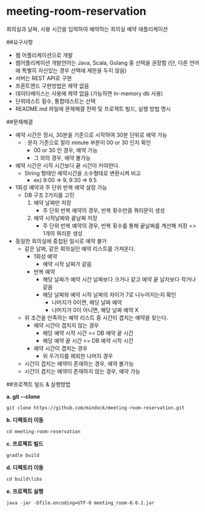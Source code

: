 # meeting-room-reservation
회의실과 날짜, 사용 시간을 입력하여 예약하는 회의실 예약 애플리케이션


##요구사항
* 웹 어플리케이션으로 개발 
* 웹어플리케이션 개발언어는 Java, Scala, Golang 중 선택을 권장함 (단, 다른 언어에 특별히 자신있는 경우 선택에 제한을 두지 않음)
* 서버는 REST API로 구현
* 프론트엔드 구현방법은 제약 없음
* 데이타베이스는 사용에 제약 없음 (가능하면 In-memory db 사용)
* 단위테스트 필수, 통합테스트는 선택
* README.md 파일에 문제해결 전략 및 프로젝트 빌드, 실행 방법 명시

##문제해결
* 예약 시간은 정시, 30분을 기준으로 시작하여 30분 단위로 예약 가능
    * : 문자 기준으로 잘라 minute 부분이 00 or 30 인지 확인
        * 00 or 30 인 경우, 예약 가능
        * 그 외의 경우, 예약 불가능
* 예약 시간은 시작 시간보다 끝 시간이 커야한다.
    * String 형태인 예약시간을 소수형태로 변환시켜 비교
       * ex) 9:00 => 9, 9:30 => 9.5
* 1회성 예약과 주 단위 반복 예약 설정 가능
    * DB 구조 2가지를 고민
        1. 예약 날짜만 저장
            * 주 단위 반복 예약의 경우, 반복 횟수만큼 쿼리문이 생성
        2. 예약 시작날짜와 끝날짜 저장
            * 주 단위 반복 예약의 경우, 반복 횟수를 통해 끝날짜를 계산해 저장 => 1개의 쿼리문 생성
* 동일한 회의실에 중첩된 일시로 예약 불가
    * 같은 날짜, 같은 회의실인 예약 리스트를 가져온다.
        * 1회성 예약
            - 예약 시작 날짜가 같음
        * 반복 예약
            - 해당 날짜가 예약 시간 날짜보다 크거나 같고 예약 끝 날자보다 작거나 같음
            - 해당 날짜와 예약 시작 날짜의 차이가 7로 나누어지는지 확인
                * 나머지가 0이면, 해당 날짜 예약
                * 나머지가 0이 아니면, 해당 날짜 예약 X
    * 위 조건을 만족하는 예약 리스트 중 시간이 겹치는 예약을 찾는다.
        * 예약 시간이 겹치지 않는 경우
            * 해당 예약 시작 시간 >= DB 예약 끝 시간
            * 해당 예약 끝 시간 <= DB 예약 시작 시간
        * 예약 시간이 겹치는 경우
            * 위 두가지를 제외한 나머지 경우
    * 시간이 겹치는 예약이 존재하는 경우, 예약 불가능
    * 시간이 겹치는 예약이 존재하지 않는 경우, 예약 가능
    
##프로젝트 빌드 & 실행방법

**a.  git --clone**
```
git clone https://github.com/mindock/meeting-room-reservation.git
```
**b. 디렉토리 이동**
```
cd meeting-room-reservation
```
**c. 프로젝트 빌드** 
```
gradle build
```
**d. 디렉토리 이동**
```
cd build\libs
```
**e. 프로젝트 실행**
```
java -jar -Dfile.encoding=UTF-8 meeting_room-0.0.1.jar
```